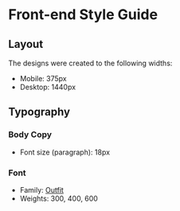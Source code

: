 # Front-end Style Guide

## Layout

The designs were created to the following widths:

- Mobile: 375px
- Desktop: 1440px






## Typography

### Body Copy

- Font size (paragraph): 18px

### Font

- Family: [Outfit](https://fonts.google.com/specimen/Outfit)
- Weights: 300, 400, 600
